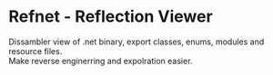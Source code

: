 # Refnet - Reflection Viewer
Dissambler view of .net binary, export classes, enums, modules and resource files.
<br>
Make reverse enginerring and expolration easier.

